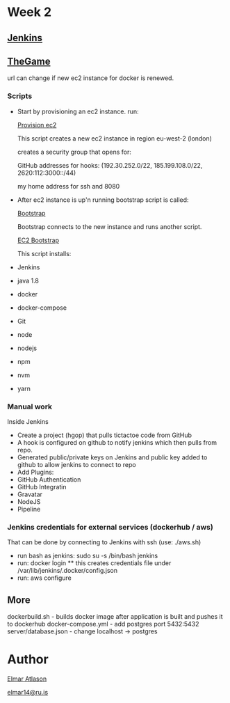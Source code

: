 # Week 2
## [Jenkins](http://ec2-35-177-96-250.eu-west-2.compute.amazonaws.com:8080)
## [TheGame](http://ec2-54-76-136-201.eu-west-1.compute.amazonaws.com:8080)
url can change if new ec2 instance for docker is renewed.

### Scripts
* Start by provisioning an ec2 instance.
run:

  [Provision ec2](provision_aws.sh)

  This script creates a new ec2 instance in region eu-west-2 (london)

  creates a security group that opens for:

  GitHub addresses for hooks: (192.30.252.0/22, 185.199.108.0/22, 2620:112:3000::/44)

  my home address for ssh and 8080

* After ec2 instance is up'n running bootstrap script is called:

  [Bootstrap](bootstrap-jenkins.sh)

  Bootstrap connects to the new instance and runs another script.

  [EC2 Bootstrap](ec2-bootstrap-jenkins.sh)

  This script installs:
* Jenkins
* java 1.8
* docker
* docker-compose
* Git
* node
* nodejs
* npm
* nvm
* yarn

### Manual work
Inside Jenkins
- Create a project (hgop) that pulls tictactoe code from GitHub
 - A hook is configured on github to notify jenkins which then pulls from repo.
 - Generated public/private keys on Jenkins and public key added to github to allow jenkins to connect to repo
- Add Plugins:
 - GitHub Authentication
 - GitHub Integratin
 - Gravatar
 - NodeJS
 - Pipeline

### Jenkins credentials for external services (dockerhub / aws)

That can be done by connecting to Jenkins with ssh (use: ./aws.sh)
* run bash as jenkins: sudo su -s /bin/bash jenkins
* run: docker login
** this creates credentials file under /var/lib/jenkins/.docker/config.json
* run: aws configure

## More
dockerbuild.sh - builds docker image after application is built and pushes it to dockerhub
docker-compose.yml - add postgres port 5432:5432
server/database.json - change localhost -> postgres


# Author
[Elmar Atlason](mailto:elmar.atlason@gmail.com)

elmar14@ru.is

